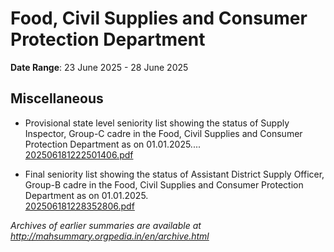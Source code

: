 # Food, Civil Supplies and Consumer Protection Department

**Date Range**: 23 June 2025 - 28 June 2025


## Miscellaneous
- Provisional state level seniority list showing the status of Supply Inspector, Group-C cadre in the Food, Civil Supplies and Consumer Protection Department as on 01.01.2025....\
  [202506181222501406.pdf](https://gr.maharashtra.gov.in/Site/Upload/Government%20Resolutions/English/202506181222501406...pdf)

- Final seniority list showing the status of Assistant District Supply Officer, Group-B cadre in the Food, Civil Supplies and Consumer Protection Department as on 01.01.2025.\
  [202506181228352806.pdf](https://gr.maharashtra.gov.in/Site/Upload/Government%20Resolutions/English/202506181228352806.pdf)


*Archives of earlier summaries are available at http://mahsummary.orgpedia.in/en/archive.html*